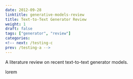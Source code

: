 ```yaml
---
date: 2012-09-28
linktitle: generative-models-review
title: Text-to-Text Generator Review
weight: 1
draft: false
tags: ["generator", "review"]
categories: 
<!-- next: /testing-c
prev: /testing-a -->
---
```


A literature review on recent text-to-text generator models.

<!--more-->

lorem